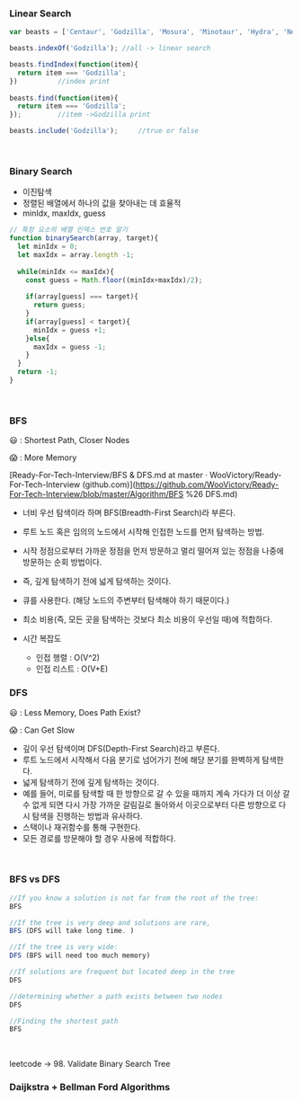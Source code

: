 ### Linear Search

```javascript
var beasts = ['Centaur', 'Godzilla', 'Mosura', 'Minotaur', 'Hydra', 'Nessie'];

beasts.indexOf('Godzilla');	//all -> linear search

beasts.findIndex(function(item){
  return item === 'Godzilla';
})			//index print
	
beasts.find(function(item){
  return item === 'Godzilla';
});			//item ->Godzilla print

beasts.include('Godzilla');		//true or false
```

<br/>

### Binary Search

- 이진탐색
- 정렬된 배열에서 하나의 값을 찾아내는 데 효율적
- minIdx, maxIdx, guess

```javascript
// 특정 요소의 배열 인덱스 번호 알기
function binarySearch(array, target){
  let minIdx = 0;
  let maxIdx = array.length -1;
  
  while(minIdx <= maxIdx){
    const guess = Math.floor((minIdx+maxIdx)/2);
    
    if(array[guess] === target){
      return guess;
    }
    if(array[guess] < target){
      minIdx = guess +1;
    }else{
      maxIdx = guess -1;
    }
  }
  return -1;
}
```

<br/>

### BFS

😃 : Shortest Path, Closer Nodes

😱 : More Memory

[Ready-For-Tech-Interview/BFS & DFS.md at master · WooVictory/Ready-For-Tech-Interview (github.com)](https://github.com/WooVictory/Ready-For-Tech-Interview/blob/master/Algorithm/BFS %26 DFS.md)

- 너비 우선 탐색이라 하며 BFS(Breadth-First Search)라 부른다.
- 루트 노드 혹은 임의의 노드에서 시작해 인접한 노드를 먼저 탐색하는 방법.
- 시작 정점으로부터 가까운 정점을 먼저 방문하고 멀리 떨어져 있는 정점을 나중에 방문하는 순회 방법이다.
- 즉, 깊게 탐색하기 전에 넓게 탐색하는 것이다.
- 큐를 사용한다. (해당 노드의 주변부터 탐색해야 하기 때문이다.)
- 최소 비용(즉, 모든 곳을 탐색하는 것보다 최소 비용이 우선일 때)에 적합하다.

- 시간 복잡도
  - 인접 행렬 : O(V^2)
  - 인접 리스트 : O(V+E)



### DFS

😃 : Less Memory, Does Path Exist?

😱 : Can Get Slow

- 깊이 우선 탐색이며 DFS(Depth-First Search)라고 부른다.
- 루트 노드에서 시작해서 다음 분기로 넘어가기 전에 해당 분기를 완벽하게 탐색한다.
- 넓게 탐색하기 전에 깊게 탐색하는 것이다.
- 예를 들어, 미로를 탐색할 때 한 방향으로 갈 수 있을 때까지 계속 가다가 더 이상 갈 수 없게 되면 다시 가장 가까운 갈림길로 돌아와서 이곳으로부터 다른 방향으로 다시 탐색을 진행하는 방법과 유사하다.
- 스택이나 재귀함수를 통해 구현한다.
- 모든 경로를 방문해야 할 경우 사용에 적합하다.

<br/>

### BFS vs DFS

```javascript
//If you know a solution is not far from the root of the tree:
BFS

//If the tree is very deep and solutions are rare, 
BFS (DFS will take long time. )

//If the tree is very wide:
DFS (BFS will need too much memory)

//If solutions are frequent but located deep in the tree
DFS

//determining whether a path exists between two nodes
DFS

//Finding the shortest path
BFS
```

<br/>

leetcode -> 98. Validate Binary Search Tree

### Daijkstra + Bellman Ford Algorithms

